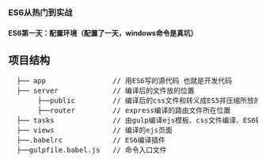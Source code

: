 ### ES6从热门到实战
#### ES6第一天：配置环境（配置了一天，windows命令是真坑）
 ## 项目结构
 <pre>
  ├── app                // 用ES6写的源代码 也就是开发代码
  ├── server             // 编译后的文件放的位置
       ├──public         // 编译后的css文件和转义成ES5并压缩所放的位置 
       ├──router         // express编译的路由文件所在位置
  ├── tasks              // 由gulp编译ejs模板、css文件编译、ES6转义ES6所用的各项命令和规则
  ├── views              // 编译的ejs页面
  ├──.babelrc            // ES6编译插件
  ├──gulpfile.babel.js   // 命令入口文件
</pre> 
